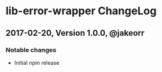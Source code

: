 # lib-error-wrapper ChangeLog

## 2017-02-20, Version 1.0.0, @jakeorr

### Notable changes

- Initial npm release
